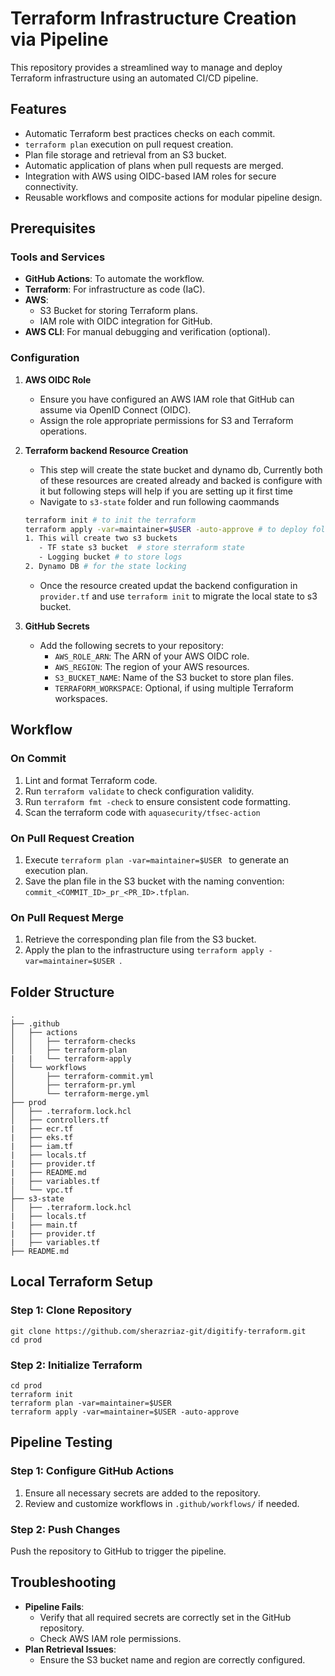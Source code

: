 # Terraform Infrastructure Creation via Pipeline

This repository provides a streamlined way to manage and deploy Terraform infrastructure using an automated CI/CD pipeline.

## Features
- Automatic Terraform best practices checks on each commit.
- `terraform plan` execution on pull request creation.
- Plan file storage and retrieval from an S3 bucket.
- Automatic application of plans when pull requests are merged.
- Integration with AWS using OIDC-based IAM roles for secure connectivity.
- Reusable workflows and composite actions for modular pipeline design.

## Prerequisites

### Tools and Services
- **GitHub Actions**: To automate the workflow.
- **Terraform**: For infrastructure as code (IaC).
- **AWS**:
  - S3 Bucket for storing Terraform plans.
  - IAM role with OIDC integration for GitHub.
- **AWS CLI**: For manual debugging and verification (optional).

### Configuration
1. **AWS OIDC Role**
   - Ensure you have configured an AWS IAM role that GitHub can assume via OpenID Connect (OIDC).
   - Assign the role appropriate permissions for S3 and Terraform operations.

2. **Terraform backend Resource Creation**
   - This step will create the state bucket and dynamo db, Currently both of these resources are created already and backed is configure with it but following steps will help if you are setting up it first time
   - Navigate to `s3-state` folder and run following caommands
   ```bash
   terraform init # to init the terraform
   terraform apply -var=maintainer=$USER -auto-approve # to deploy following
   1. This will create two s3 buckets
      - TF state s3 bucket  # store sterraform state
      - Logging bucket # to store logs
   2. Dynamo DB # for the state locking
   ```
   - Once the resource created updat the backend configuration in `provider.tf` and use `terraform init` to migrate the local state to s3 bucket.

3. **GitHub Secrets**
   - Add the following secrets to your repository:
     - `AWS_ROLE_ARN`: The ARN of your AWS OIDC role.
     - `AWS_REGION`: The region of your AWS resources.
     - `S3_BUCKET_NAME`: Name of the S3 bucket to store plan files.
     - `TERRAFORM_WORKSPACE`: Optional, if using multiple Terraform workspaces.

## Workflow

### On Commit
1. Lint and format Terraform code.
2. Run `terraform validate` to check configuration validity.
3. Run `terraform fmt -check` to ensure consistent code formatting.
4. Scan the terraform code with `aquasecurity/tfsec-action`

### On Pull Request Creation
1. Execute `terraform plan -var=maintainer=$USER ` to generate an execution plan.
2. Save the plan file in the S3 bucket with the naming convention:
   `commit_<COMMIT_ID>_pr_<PR_ID>.tfplan`.

### On Pull Request Merge
1. Retrieve the corresponding plan file from the S3 bucket.
2. Apply the plan to the infrastructure using `terraform apply -var=maintainer=$USER `.

## Folder Structure
```
.
├── .github
│   ├── actions
│   │   ├── terraform-checks
│   │   ├── terraform-plan
|   |   └── terraform-apply
│   └── workflows
│       ├── terraform-commit.yml
│       ├── terraform-pr.yml
│       └── terraform-merge.yml
├── prod
│   ├── .terraform.lock.hcl
│   ├── controllers.tf
|   ├── ecr.tf
|   ├── eks.tf
|   ├── iam.tf
|   ├── locals.tf
|   ├── provider.tf
|   ├── README.md
|   ├── variables.tf
│   └── vpc.tf
├── s3-state
│   ├── .terraform.lock.hcl
|   ├── locals.tf
|   ├── main.tf
|   ├── provider.tf
|   ├── variables.tf
├── README.md
```

## Local Terraform Setup

### Step 1: Clone Repository
```
git clone https://github.com/sherazriaz-git/digitify-terraform.git
cd prod
```

### Step 2: Initialize Terraform
```
cd prod
terraform init
terraform plan -var=maintainer=$USER
terraform apply -var=maintainer=$USER -auto-approve  
```

## Pipeline Testing

### Step 1: Configure GitHub Actions
1. Ensure all necessary secrets are added to the repository.
2. Review and customize workflows in `.github/workflows/` if needed.

### Step 2: Push Changes
Push the repository to GitHub to trigger the pipeline.

## Troubleshooting
- **Pipeline Fails**:
  - Verify that all required secrets are correctly set in the GitHub repository.
  - Check AWS IAM role permissions.
- **Plan Retrieval Issues**:
  - Ensure the S3 bucket name and region are correctly configured.

